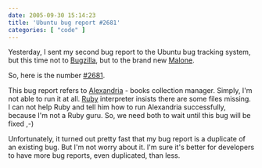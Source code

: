 ```yaml
---
date: 2005-09-30 15:14:23
title: 'Ubuntu bug report #2681'
categories: [ "code" ]
---
```


Yesterday, I  sent my second bug report to the Ubuntu bug tracking system,
but this time not to [Bugzilla](http://bugzilla.ubuntu.com),
but to the brand new [Malone](https://launchpad.net/products/malone).

So, here is the number [#2681](https://launchpad.net/distros/ubuntu/+sources/alexandria/+bug/2681).

This bug report refers to [Alexandria](http://alexandria.rubyforge.org) - books collection manager.
Simply, I'm not able to run it at all. [Ruby](http://www.ruby-lang.org/) interpreter
insists there are some files missing. I can not help Ruby and tell him how to run Alexandria
successfully, because I'm not a Ruby guru. So, we need both to wait until this bug will be fixed ,-)

Unfortunately, it turned out pretty fast that my bug report is a duplicate of an existing bug.
But I'm not worry about it. I'm sure it's better for developers to have more bug reports, even duplicated, than less.
